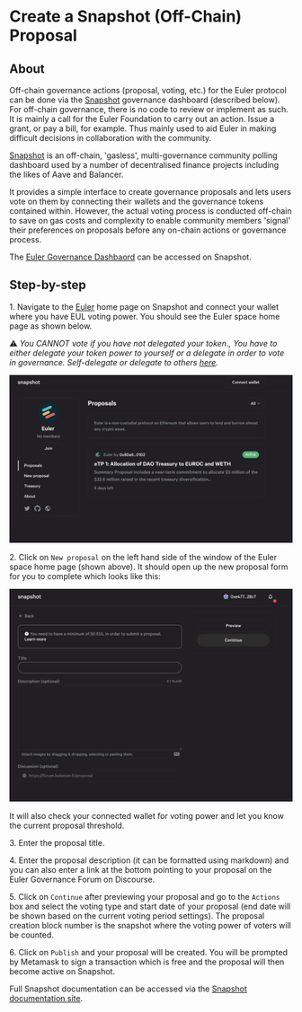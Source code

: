 # Create a Snapshot (Off-Chain) Proposal

## About

Off-chain governance actions (proposal, voting, etc.) for the Euler protocol can be done via the [Snapshot](create-a-snapshot-off-chain-proposal.md#snapshot) governance dashboard (described below). For off-chain governance, there is no code to review or implement as such. It is mainly a call for the Euler Foundation to carry out an action. Issue a grant, or pay a bill, for example. Thus mainly used to aid Euler in making difficult decisions in collaboration with the community.

[Snapshot](https://snapshot.org/#/) is an off-chain, 'gasless', multi-governance community polling dashboard used by a number of decentralised finance projects including the likes of Aave and Balancer.

It provides a simple interface to create governance proposals and lets users vote on them by connecting their wallets and the governance tokens contained within. However, the actual voting process is conducted off-chain to save on gas costs and complexity to enable community members 'signal' their preferences on proposals before any on-chain actions or governance process.

The [Euler Governance Dashbaord](https://snapshot.org/#/eulerdao.eth) can be accessed on Snapshot.



## Step-by-step

1\. Navigate to the [Euler](https://snapshot.org/#/eulerdao.eth) home page on Snapshot and connect your wallet where you have EUL voting power. You should see the Euler space home page as shown below.

⚠️ _You CANNOT vote if you have not delegated your token., You have to either delegate your token power to yourself or a delegate in order to vote in governance. Self-delegate or delegate to others_ [_here_](https://app.euler.finance/delegates)_._

![](../../../.gitbook/governance/snapshot-home.png)

2\. Click on `New proposal` on the left hand side of the window of the Euler space home page (shown above). It should open up the new proposal form for you to complete which looks like this:

![](../../../.gitbook/governance/snapshot-new-proposal.png)

It will also check your connected wallet for voting power and let you know the current proposal threshold.&#x20;

3\. Enter the proposal title.

4\. Enter the proposal description (it can be formatted using markdown) and you can also enter a link at the bottom pointing to your proposal on the Euler Governance Forum on Discourse.

5\. Click on `Continue` after previewing your proposal and go to the `Actions` box and select the voting type and start date of your proposal (end date will be shown based on the current voting period settings). The proposal creation block number is the snapshot where the voting power of voters will be counted.

6\. Click on `Publish` and your proposal will be created. You will be prompted by Metamask to sign a transaction which is free and the proposal will then become active on Snapshot.



Full Snapshot documentation can be accessed via the [Snapshot documentation site](https://docs.snapshot.org).
